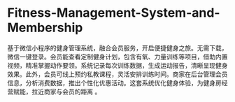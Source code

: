 # Fitness-Management-System-and-Membership
基于微信小程序的健身管理系统，融合会员服务，开启便捷健身之旅。无需下载，微信一键登录。会员能查看定制健身计划，包含有氧、力量训练等项目，借助内置视频，精准掌握动作要领。系统记录每次训练数据，生成运动报告，清晰呈现健身效果。此外，会员可线上预约私教课程，灵活安排训练时间。商家在后台管理会员信息，分析消费数据，推出个性化优惠活动。这套系统优化健身体验，为健身房经营赋能，拉近商家与会员的距离 。
